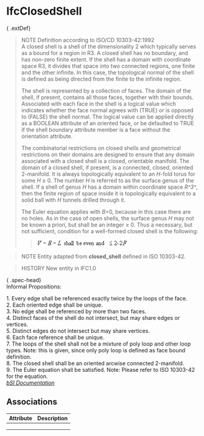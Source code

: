 IfcClosedShell
==============
{ .extDef}  
> NOTE  Definition according to ISO/CD 10303-42:1992  
> A closed shell is a shell of the dimensionality 2 which typically serves as
> a bound for a region in R3. A closed shell has no boundary, and has non-zero
> finite extent. If the shell has a domain with coordinate space R3, it
> divides that space into two connected regions, one finite and the other
> infinite. In this case, the topological normal of the shell is defined as
> being directed from the finite to the infinite region.  
>  
> The shell is represented by a collection of faces. The domain of the shell,
> if present, contains all those faces, together with their bounds. Associated
> with each face in the shell is a logical value which indicates whether the
> face normal agrees with (TRUE) or is opposed to (FALSE) the shell normal.
> The logical value can be applied directly as a BOOLEAN attribute of an
> oriented face, or be defaulted to TRUE if the shell boundary attribute
> member is a face without the orientation attribute.  
>  
> The combinatorial restrictions on closed shells and geometrical restrictions
> on their domains are designed to ensure that any domain associated with a
> closed shell is a closed, orientable manifold. The domain of a closed shell,
> if present, is a connected, closed, oriented 2-manifold. It is always
> topologically equivalent to an _H_-fold torus for some _H_ ≥ 0\. The number
> _H_ is referred to as the surface genus of the shell. If a shell of genus
> _H_ has a domain within coordinate space _R^3^_, then the finite region of
> space inside it is topologically equivalent to a solid ball with _H_ tunnels
> drilled through it.  
>  
> The Euler equation applies with _B_=0, because in this case there are no
> holes. As in the case of open shells, the surface genus _H_ may not be known
> a priori, but shall be an integer ≥ 0\. Thus a necessary, but not
> sufficient, condition for a well-formed closed shell is the following:  
>> ![Image](../figures/ifcopenshell-math1.gif)  
  
  
>  
> NOTE  Entity adapted from **closed_shell** defined in ISO 10303-42.  
  
> HISTORY  New entity in IFC1.0  
  
{ .spec-head}  
Informal Propositions:  
  
1\. Every edge shall be referenced exactly twice by the loops of the face.  
2\. Each oriented edge shall be unique.  
3\. No edge shall be referenced by more than two faces.  
4\. Distinct faces of the shell do not intersect, but may share edges or
vertices.  
5\. Distinct edges do not intersect but may share vertices.  
6\. Each face reference shall be unique.  
7\. The loops of the shell shall not be a mixture of poly loop and other loop
types. Note: this is given, since only poly loop is defined as face bound
definition.  
8\. The closed shell shall be an oriented arcwise connected 2-manifold.  
9\. The Euler equation shall be satisfied. Note: Please refer to ISO 10303-42
for the equation.  
[ _bSI
Documentation_](https://standards.buildingsmart.org/IFC/DEV/IFC4_2/FINAL/HTML/schema/ifctopologyresource/lexical/ifcclosedshell.htm)


Associations
------------
| Attribute   | Description   |
|-------------|---------------|
|             |               |
|             |               |
|             |               |

